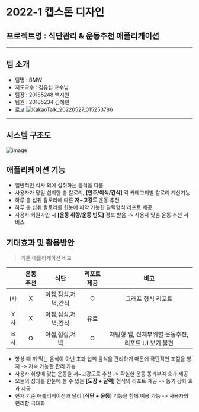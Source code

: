 # 2022-1 캡스톤 디자인 
## 프로젝트명 : 식단관리 & 운동추천 애플리케이션
---
## 팀 소개
- 팀명 : BMW
- 지도교수 : 김유섭 교수님
- 팀장 : 20185248 백지원
- 팀원 : 20185234 김혜민
- 로고 
![KakaoTalk_20220527_015253786](https://user-images.githubusercontent.com/101175984/170536729-1d18f47e-2946-418b-b22e-62dc95ee1086.jpg)
---
## 시스템 구조도
![image](https://user-images.githubusercontent.com/101175984/170538015-83d00d58-7e21-4038-b3c6-d917dd88a734.png)

## 애플리케이션 기능

- 일반적인 식사 외에 섭취하는 음식을 다룸
- 사용자가 당일 섭취한 총 칼로리, **[안주/야식/간식]** 각 카테고리별 칼로리 계산기능
- 하루 총 섭취 칼로리에 따른 **저~고강도** 운동 추천
- 하루 총 섭취 칼로리를 한눈에 파악 가능한 달력형식 리포트 제공
- 사용자 회원가입 시 **[운동 취향/운동 빈도]** 정보 받음 -> 사용자 맞춤 운동 추천 서비스


## 기대효과 및 활용방안

> 기존 애플리케이션 비교

||운동추천|식단|리포트 제공|비고|
|:--:|:--:|:--:|:--:|:--:|
|I사|X|아침,점심,저녁,간식|O|그래프 형식 리포트|
|Y사|X|아침,점심,저녁,간식|유료||
|B사|O|아침,점심,저녁|O|채팅형 앱,  신체부위별 운동추천, 리포트 UI 보기 불편|

- 항상 매 끼 먹는 음식이 아닌 초과 섭취 음식을 관리하기 때문에 극단적인 조절을 방지
  -> 지속 가능한 관리 가능
- 사용자 취향에 맞는 운동을 저~고강도로 추천
  -> 확실한 운동 동기부여 효과 제공
- 오늘의 성과를 한눈에 볼 수 있는 **[도장 + 달력]** 형식의 리포트 제공
  -> 동기 강화 효과 제공
- 현재 기존 애플리케이션과 달리 **[식단 + 운동]** 기능을 함께 이용 가능
  -> 사용자의 편리함 극대화

 
